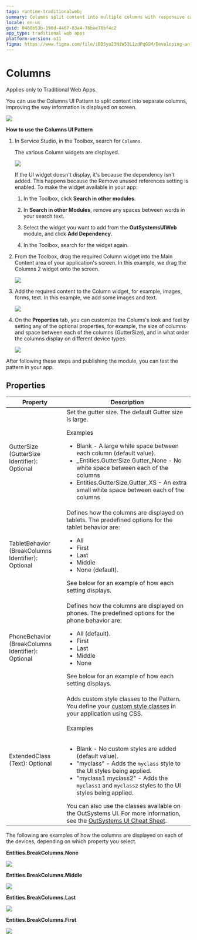 ```yaml
---
tags: runtime-traditionalweb; 
summary: Columns split content into multiple columns with responsive capabilities to improve the way information is displayed.
locale: en-us
guid: 0488b53b-190d-4467-83a4-76bae70bf4c2
app_type: traditional web apps
platform-version: o11
figma: https://www.figma.com/file/iBD5yo23NiW53L1zdPqGGM/Developing-an-Application?type=design&node-id=245%3A67&mode=design&t=u4ANW5BJS7Flsdmg-1
---
```


# Columns

<div class="info" markdown="1">

Applies only to Traditional Web Apps.

</div>

You can use the Columns UI Pattern to split content into separate columns, improving the way information is displayed on screen.

![](<images/columns-1.png>)

**How to use the Columns UI Pattern**

1. In Service Studio, in the Toolbox, search for `Columns`.

    The various Column widgets are displayed.

    ![](<images/columns-2-ss.png>)

    If the UI widget doesn't display, it's because the dependency isn't added. This happens because the Remove unused references setting is enabled. To make the widget available in your app:

    1. In the Toolbox, click **Search in other modules**.

    1. In **Search in other Modules**, remove any spaces between words in your search text.
    
    1. Select the widget you want to add from the **OutSystemsUIWeb** module, and click **Add Dependency**. 
    
    1. In the Toolbox, search for the widget again.

1. From the Toolbox, drag the required Column widget into the Main Content area of your application's screen. In this example, we drag the Columns 2 widget onto the screen.

    ![](<images/columns-3-ss.png>)

1. Add the required content to the Column widget, for example, images, forms, text. In this example, we add some images and text.

    ![](<images/columns-4-ss.png>)

1. On the **Properties** tab, you can  customize the Colums's look and feel by setting any of the optional properties, for example, the size of columns and space between each of the columns (GutterSize), and in what order the columns display on different device types.

    ![](<images/columns-5-ss.png>)

After following these steps and publishing the module, you can test the pattern in your app.
  
## Properties

| **Property**                                       | **Description**                                                                                                                                                                                                                                                                                                                                                                                                                                                                                                                                                                                                                    |
|----------------------------------------------------|------------------------------------------------------------------------------------------------------------------------------------------------------------------------------------------------------------------------------------------------------------------------------------------------------------------------------------------------------------------------------------------------------------------------------------------------------------------------------------------------------------------------------------------------------------------------------------------------------------------------------------|
| GutterSize (GutterSize Identifier): Optional       | Set the gutter size. The default Gutter size is large.<p>Examples <ul><li>Blank - A large white space between each column (default value).</li><li>_Entities.GutterSize.Gutter_None - No white space between each of the columns</li><li>Entities.GutterSize.Gutter_XS - An extra small white space between each of the columns</li></ul></p>                                                                                                                                                                                                                                                                                      |
| TabletBehavior (BreakColumns Identifier): Optional | Defines how the columns are displayed on tablets. The predefined options for the tablet behavior are: <p><ul><li>All</li><li>First</li><li>Last</li><li>Middle</li><li>None (default).</li></ul></p><p>See below for an example of how each setting displays.</p>                                                                                                                                                                                                                                                                                                                                                                  |
| PhoneBehavior (BreakColumns Identifier): Optional  | Defines how the columns are displayed on phones. The predefined options for the phone behavior are: <p><ul><li>All (default).</li><li>First</li><li>Last</li><li>Middle</li><li>None</li></ul></p><p>See below for an example of how each setting displays.</p>                                                                                                                                                                                                                                                                                                                                                                    |
| ExtendedClass (Text): Optional                     | Adds custom style classes to the Pattern. You define your [custom style classes](../../../look-feel/css.md) in your application using CSS.<br/><br/>Examples<br/><br/> <ul><li>Blank - No custom styles are added (default value).</li><li>"myclass" - Adds the ``myclass`` style to the UI styles being applied.</li><li>"myclass1 myclass2" - Adds the ``myclass1`` and ``myclass2`` styles to the UI styles being applied.</li></ul>You can also use the classes available on the OutSystems UI. For more information, see the [OutSystems UI Cheat Sheet](https://outsystemsui.outsystems.com/OutSystemsUIWebsite/CheatSheet). |

The following are examples of how the columns are displayed on each of the devices, depending on which property you select.

**Entities.BreakColumns.None**

![](images/Column_break_none.png)

**Entities.BreakColumns.Middle**

![](images/Column_break_middle.png)

**Entities.BreakColumns.Last**

![](images/Column_break_last.png)

**Entities.BreakColumns.First**

![](images/Column_break_first.png)
